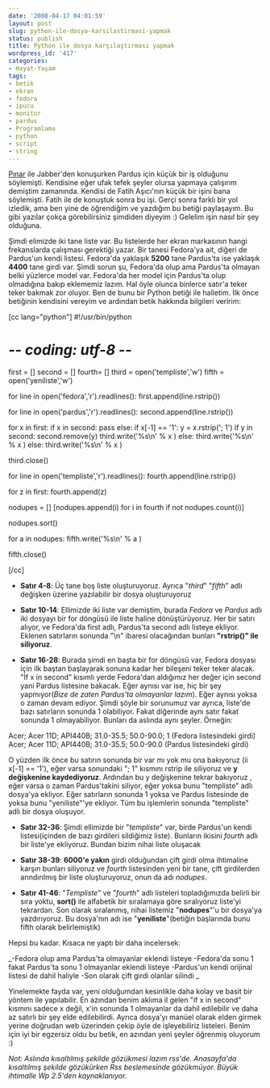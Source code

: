 ```yaml
---
date: '2008-04-17 04:01:59'
layout: post
slug: python-ile-dosya-karsilastirmasi-yapmak
status: publish
title: Python ile dosya karşılaştırması yapmak
wordpress_id: '417'
categories:
- Hayat-Yaşam
tags:
- betik
- ekran
- fedora
- ipucu
- monitor
- pardus
- Programlama
- python
- script
- string
---
```


[Pınar](http://pinguar.org/gunluk/) ile Jabber'den konuşurken Pardus için küçük bir iş olduğunu söylemişti. Kendisine eğer ufak tefek şeyler olursa yapmaya çalışırım demiştim zamanında. Kendisi de Fatih Aşıcı'nın küçük bir işini bana söylemişti. Fatih ile de konuştuk sonra bu işi. Gerçi sonra farklı bir yol izledik, ama ben yine de öğrendiğim ve yazdığım bu betiği paylaşayım. Bu gibi yazılar çokça görebilirsiniz şimdiden diyeyim :)  Gelelim işin nasıl bir şey olduğuna.

Şimdi elimizde iki tane liste var. Bu listelerde her ekran markasının hangi frekanslarda çalışması gerektiği yazar. Bir tanesi Fedora'ya ait, diğeri de Pardus'un kendi listesi. Fedora'da yaklaşık **5200** tane Pardus'ta ise yaklaşık **4400** tane girdi var. Şimdi sorun şu, Fedora'da olup ama Pardus'ta olmayan belki yüzlerce model var. Fedora'da her model için Pardus'ta olup olmadığına bakıp eklememiz lazım. Hal öyle olunca binlerce satır'a teker teker bakmak zor oluyor. Ben de bunu bir Python betiği ile halletim. İlk önce betiğinin kendisini vereyim ve ardından betik hakkında bilgileri veririm:









[cc lang="python"]
#!/usr/bin/python
# -*- coding: utf-8 -*-

first = []
second = []
fourth= []
third = open('templiste','w')
fifth = open('yeniliste','w')

for line in open('fedora','r').readlines():
    first.append(line.rstrip())

for line in open('pardus','r').readlines():
    second.append(line.rstrip())

for x in first:
    if x in second:
        pass
    else:
        if x[-1] == '1':
            y = x.rstrip('; 1')
            if y in second:
                second.remove(y)
                third.write('%s\n' % x )
            else:
                third.write('%s\n' % x )
        else:
            third.write('%s\n' % x )

third.close()

for line in open('templiste','r').readlines():
    fourth.append(line.rstrip())

for z in first:
    fourth.append(z)

nodupes = []
[nodupes.append(i) for i in fourth if not nodupes.count(i)]

nodupes.sort()

for a in nodupes:
    fifth.write('%s\n' % a )

fifth.close()

[/cc]













	
  * **Satır 4-8**: Üç tane boş liste oluşturuyoruz. Ayrıca "_third_" "_fifth_" adlı değişken üzerine yazılabilir bir dosya oluşturuyoruz


	
  * **Satır 10-14**: Ellimizde iki liste var demiştim, burada _Fedora_ ve _Pardus_ adlı iki dosyayı bir for döngüsü ile liste haline dönüştürüyoruz. Her bir satırı alıyor, ve Fedora'da first adlı, Pardus'ta second adlı listeye ekliyor. Eklenen satırların sonunda "\n" ibaresi olacağından bunları **"rstrip()" ile siliyoruz**. 


	
  * **Satır 16-28**: Burada şimdi en başta bir for döngüsü var, Fedora dosyası için ilk baştan başlayarak sonuna kadar her bileşeni teker teker alacak. "İf x in second" kısımlı yerde Fedora'dan aldığımız her değer için second yani Pardus listesine bakacak. Eğer aynısı var ise, hiç bir şey yapmıyor(_Bize de zaten Pardus'ta olmayanlar lazım_).  Eğer aynısı yoksa o zaman devam ediyor. Şimdi şöyle bir sorunumuz var ayrıca, liste'de bazı satırların sonunda 1 olabiliyor. Fakat diğerinde aynı satır fakat sonunda 1 olmayabiliyor. Bunları da aslında aynı şeyler. Örneğin:

Acer; Acer 11D; API440B; 31.0-35.5; 50.0-90.0; 1 (Fedora listesindeki girdi)
Acer; Acer 11D; API440B; 31.0-35.5; 50.0-90.0 (Pardus listesindeki girdi)

O yüzden ilk önce bu satırın sonunda bir var mı yok mu ona bakıyoruz (ii x[-1] == '1'), eğer varsa sonundaki "; 1" kısmını rstrip ile siliyoruz ve **y değişkenine kaydediyoruz**. Ardından bu y değişkenine tekrar bakıyoruz , eğer varsa o zaman Pardus'takini siliyor, eğer yoksa bunu "templiste" adlı dosya'ya ekliyor. Eğer satırların sonunda 1 yoksa ve Pardus listesinde de yoksa bunu "yeniliste"'ye ekliyor. Tüm bu işlemlerin sonunda "templiste" adlı bir dosya oluşuyor. 


	
  * **Satır 32-36**: Şimdi ellimizde bir "_templiste_" var, birde Pardus'un kendi listesi(içinden de bazı girdileri sildiğimiz liste). Bunların ikisini _fourth_ adlı bir liste'ye ekliyoruz. Bundan bizim nihai liste oluşacak


	
  * **Satır 38-39**: **6000'e yakın** girdi olduğundan çift girdi olma ihtimaline karşın bunları siliyoruz ve _fourth_ listesinden yeni bir tane, çift girdilerden arındırılmış bir liste oluşturuyoruz, onun da adı _nodupes_.


	
  * **Satır 41-46**: "_Templiste_" ve "_fourth_" adlı listeleri topladığımızda belirli bir sıra yoktu, **sort()** ile alfabetik bir sıralamaya göre sıralıyoruz liste'yi tekrardan. Son olarak sıralanmış, nihai listemiz "**nodupes**"'u  bir dosya'ya yazdırıyoruz. Bu dosya'nın adı ise "**yeniliste**"(betiğin başlarında bunu fifth olarak belirlemiştik)





Hepsi bu kadar. Kısaca ne yaptı bir daha incelersek:

_-Fedora olup ama Pardus'ta olmayanlar eklendi listeye
-Fedora'da sonu 1 fakat Pardus'ta sonu 1 olmayanlar eklendi listeye
-Pardus'un kendi orijinal listesi de dahil haliyle
-Son olarak çift girdi olanlar silindi  _

Yinelemekte fayda var, yeni olduğumdan kesinlikle daha kolay ve basit bir yöntem ile yapılabilir. En azından benim aklıma il gelen "if x in second" kısmını sadece x değil, x'in sonunda 1 olmayanlar da dahil edilebilir ve daha az satırlı bir şey elde edilebilirdi. Ayrıca dosya'yı manüel olarak elden girmek yerine doğrudan web üzerinden çekip öyle de işleyebiliriz listeleri. Benim için iyi bir egzersiz oldu bu betik, en azından yeni şeyler öğrenmiş oluyorum :)

_Not: Aslında kısaltılmış şekilde gözükmesi lazım rss'de. Anasayfa'da kısaltılmış şekilde gözükürken Rss beslemesinde gözükmüyor. Büyük ihtimalle Wp 2.5'den kaynaklanıyor._
